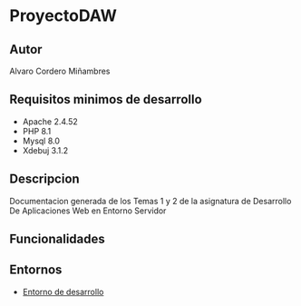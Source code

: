 # ProyectoDAW
## Autor
Alvaro Cordero Miñambres

## Requisitos minimos de desarrollo
- Apache 2.4.52
- PHP 8.1
- Mysql 8.0
- Xdebuj 3.1.2
  
## Descripcion
Documentacion generada de los Temas 1 y 2 de la asignatura de Desarrollo De Aplicaciones Web en Entorno Servidor 

## Funcionalidades

## Entornos
- [Entorno de desarrollo](http://daw206.isauces.local)

